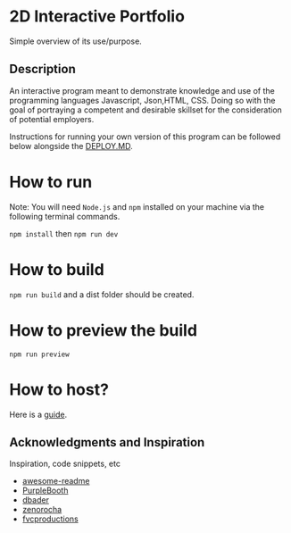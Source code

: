 # 2D Interactive Portfolio

Simple overview of its use/purpose.

## Description

An interactive program meant to demonstrate knowledge and use of the programming languages Javascript, Json,HTML, CSS. Doing so with the goal of portraying a competent and desirable skillset for the consideration of potential employers. 

Instructions for running your own version of this program can be followed below alongside the [DEPLOY.MD](DEPLOY.md).

# How to run

Note: You will need `Node.js` and `npm` installed on your machine via the following terminal commands.

`npm install` then `npm run dev`

# How to build

`npm run build` and a dist folder should be created.

# How to preview the build

`npm run preview`

# How to host?

Here is a [guide](DEPLOY.md).





## Acknowledgments and Inspiration 

Inspiration, code snippets, etc
* [awesome-readme](https://github.com/matiassingers/awesome-readme)
* [PurpleBooth](https://gist.github.com/PurpleBooth/109311bb0361f32d87a2)
* [dbader](https://github.com/dbader/readme-template)
* [zenorocha](https://gist.github.com/zenorocha/4526327)
* [fvcproductions](https://gist.github.com/fvcproductions/1bfc2d4aecb01a834b46)
